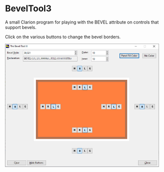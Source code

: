 # BevelTool3
A small Clarion program for playing with the BEVEL attribute on controls that support bevels.

Click on the various buttons to change the bevel borders.

![Screen Shot](images/BevelToolScreenShot1.jpg)

